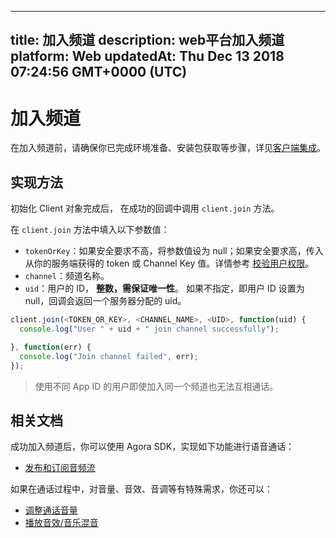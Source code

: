 
---
title: 加入频道
description: web平台加入频道
platform: Web
updatedAt: Thu Dec 13 2018 07:24:56 GMT+0000 (UTC)
---
# 加入频道
在加入频道前，请确保你已完成环境准备、安装包获取等步骤，详见[客户端集成](../../cn/Voice/web_prepare.md)。

## 实现方法

初始化 Client 对象完成后， 在成功的回调中调用 `client.join` 方法。

在  `client.join` 方法中填入以下参数值：

- `tokenOrKey`：如果安全要求不高，将参数值设为 null；如果安全要求高，传入从你的服务端获得的 token 或 Channel Key 值。详情参考 [校验用户权限](../../cn/Voice/token.md)。
- `channel`：频道名称。
- `uid`：用户的 ID， **整数，需保证唯一性**。 如果不指定，即用户 ID 设置为 null，回调会返回一个服务器分配的 uid。

```javascript
client.join(<TOKEN_OR_KEY>, <CHANNEL_NAME>, <UID>, function(uid) {
  console.log("User " + uid + " join channel successfully");

}, function(err) {
  console.log("Join channel failed", err);
});
```

> 使用不同 App ID 的用户即使加入同一个频道也无法互相通话。

## 相关文档
成功加入频道后，你可以使用 Agora SDK，实现如下功能进行语音通话：
- [发布和订阅音频流](../../cn/Voice/publish_web_audio.md)

如果在通话过程中，对音量、音效、音调等有特殊需求，你还可以：
- [调整通话音量](../../cn/Voice/volume_web.md)
- [播放音效/音乐混音](../../cn/Voice/effect_mixing_web.md)
